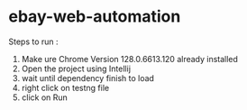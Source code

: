 # ebay-web-automation

Steps to run :

1. Make ure Chrome Version 128.0.6613.120 already installed
2. Open the project using Intellij
3. wait until dependency finish to load
4. right click on testng file
5. click on Run